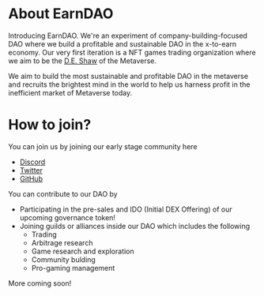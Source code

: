# About EarnDAO

Introducing EarnDAO. We're an experiment of company-building-focused DAO where we build a profitable and sustainable DAO in the x-to-earn economy. Our very first iteration is a NFT games trading organization where we aim to be the [D.E. Shaw](https://www.deshaw.com/) of the Metaverse.

We aim to build the most sustainable and profitable DAO in the metaverse and recruits the brightest mind in the world to help us harness profit in the inefficient market of Metaverse today.


# How to join?

You can join us by joining our early stage community here

- [Discord](https://discord.gg/QnFrkgGGNa)
- [Twitter](https://twitter.com/daoearn)
- [GitHub](https://github.com/earndao)

You can contribute to our DAO by

- Participating in the pre-sales and IDO (Initial DEX Offering) of our upcoming governance token!
- Joining guilds or alliances inside our DAO which includes the following
  - Trading
  - Arbitrage research
  - Game research and exploration
  - Community bulding
  - Pro-gaming management

More coming soon!
